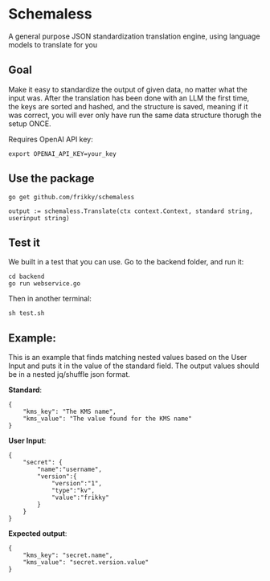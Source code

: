 # Schemaless
A general purpose JSON standardization translation engine, using language models to translate for you

## Goal
Make it easy to standardize the output of given data, no matter what the input was. After the translation has been done with an LLM the first time, the keys are sorted and hashed, and the structure is saved, meaning if it was correct, you will ever only have run the same data structure thorugh the setup ONCE. 

Requires OpenAI API key:
```
export OPENAI_API_KEY=your_key
```

## Use the package
```
go get github.com/frikky/schemaless
```

```
output := schemaless.Translate(ctx context.Context, standard string, userinput string) 
```

## Test it
We built in a test that you can use. Go to the backend folder, and run it:
```
cd backend
go run webservice.go
```

Then in another terminal:
```
sh test.sh
```

## Example:
This is an example that finds matching nested values based on the User Input and puts it in the value of the standard field. The output values should be in a nested jq/shuffle json format.

**Standard**:
```
{
	"kms_key": "The KMS name",
	"kms_value": "The value found for the KMS name"
}
```

**User Input**:
```
{
	"secret": {
		"name":"username",
		"version":{
			"version":"1",
			"type":"kv",
			"value":"frikky"
		}
	}
}
```

**Expected output**: 
```
{
	"kms_key": "secret.name",
	"kms_value": "secret.version.value"
}
```

